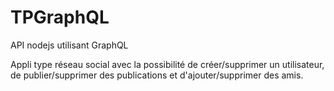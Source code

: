 # TPGraphQL

API nodejs utilisant GraphQL

Appli type réseau social avec la possibilité de créer/supprimer  un utilisateur, de publier/supprimer des publications et d'ajouter/supprimer des amis.